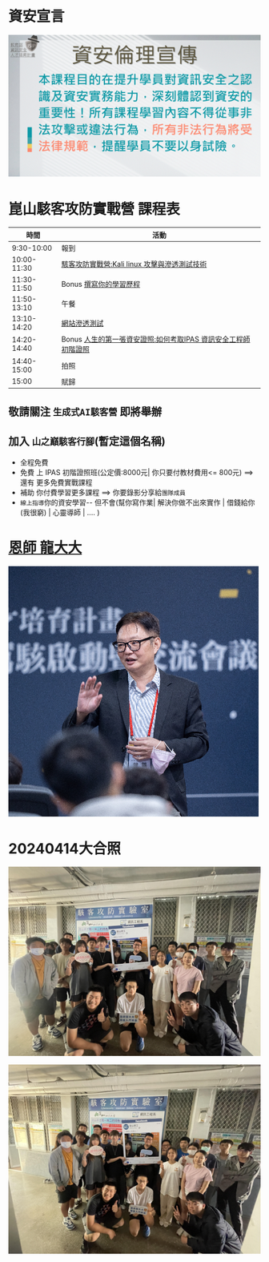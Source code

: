 

# 資安宣言
![資安宣言](資安宣言.gif)

# 崑山駭客攻防實戰營 課程表
| 時間 | 活動 |
|---|---|
|9:30-10:00|	報到|
|10:00-11:30|	[駭客攻防實戰營:Kali linux 攻擊與滲透測試技術](/駭客攻防實戰)|
|11:30-11:50|	Bonus [撰寫你的學習歷程](/撰寫學習歷程)|
|11:50-13:10|	午餐|
|13:10-14:20|	[網站滲透測試](/網站滲透測試)|
|14:20-14:40| Bonus	[人生的第一張資安證照:如何考取IPAS 資訊安全工程師初階證照](/IPAS初階證照)|
|14:40-15:00|	拍照|
|15:00|	賦歸|

## 敬請關注  `生成式AI駭客營` 即將舉辦

## 加入 `山之巔駭客行腳`(暫定這個名稱)
- 全程免費
- 免費 上 IPAS 初階證照班(公定價:8000元| 你只要付教材費用<= 800元) ==> 還有 更多免費實戰課程
- 補助 你付費學習更多課程 ==> 你要錄影分享給`團隊成員`
- `線上指導`你的資安學習-- 但不會(幫你寫作業| 解決你做不出來實作 | 借錢給你(我很窮) | 心靈導師 | .... )

# [恩師 龍大大](DRAGON.md)

![龍大大帥帥照](photo1.jpg)


# 20240414大合照

![20240414_1.jpg](20240414_1.jpg)

![20240414_2](20240414_2.jpg)

